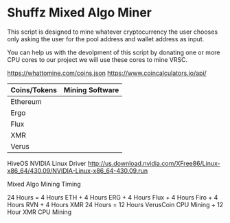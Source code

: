 # Shuffz Mixed Algo Miner

This script is designed to mine whatever cryptocurrency the user chooses only asking the user for the pool address and wallet address as input.

You can help us with the devolpment of this script by donating one or more CPU cores to our project we will use these cores to mine VRSC.

https://whattomine.com/coins.json
https://www.coincalculators.io/api/

| Coins/Tokens| Mining Software|
| ----------- | ----------- |
| Ethereum    |             |
| Ergo        |             |
| Flux        |             |
| XMR         |             |
| Verus       |             |

HiveOS NVIDIA Linux Driver
http://us.download.nvidia.com/XFree86/Linux-x86_64/430.09/NVIDIA-Linux-x86_64-430.09.run

Mixed Algo Mining Timing

24 Hours = 4 Hours ETH + 4 Hours ERG + 4 Hours Flux + 4 Hours Firo + 4 Hours RVN + 4 Hours XMR
24 Hours = 12 Hours VerusCoin CPU Mining + 12 Hour XMR CPU Mining
